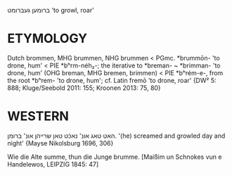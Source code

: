 ברומען
געברומט
'to growl, roar'

ETYMOLOGY
===========
Dutch brommen, MHG brummen, NHG brummen < PGmc. *brummōn- 'to drone, hum' < PIE *bʰrm-néh₂-; the iterative to *breman- ~ *brimman- 'to drone, hum' (OHG breman, MHG bremen, brimmen) < PIE *bʰrém-e-, from the root *bʰrem- 'to drone, hum'; cf. Latin fremō 'to drone, roar'
{DW² 5: 888; Kluge/Seebold 2011: 155; Kroonen 2013: 75, 80}

WESTERN
========

האט טאג אונ' נאכֿט טאן שרייהן אונ' ברומן.
'(he) screamed and growled day and night'
{Mayse Nikolsburg 1696, 306}

Wie die Alte summe, thun die Junge brumme.
[Maißim un Schnokes vun e Handelewos, LEIPZIG 1845: 47]